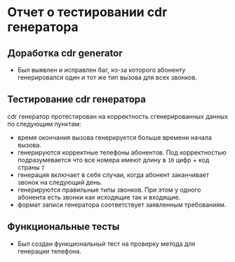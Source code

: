 # Отчет о тестировании cdr генератора

## Доработка cdr generator

- Был выявлен и исправлен баг, из-за которого абоненту генерировался один и тот же тип вызова для всех звонков.

## Тестирование cdr генератора
cdr генератор протестирован на корректность сгенерированных данных по следующим пунктам:
- время окончания вызова генерируется больше времени начала вызова.
- генерируются корректные телефоны абонентов. Под корректностью подразумевается что все номера имеют длину в `10` цифр + код страны `7`
- генерация включает в себя случаи, когда абонент заканчивает звонок на следующий день.
- генерируются правильные типы звонков. При этом у одного абонента есть звонки как исходящие так и входящие.
- формат записи генератора соответствует заявленным требованиям.

## Функциональные тесты
- Был создан функциональный тест на проверку метода для генерации телефона.
